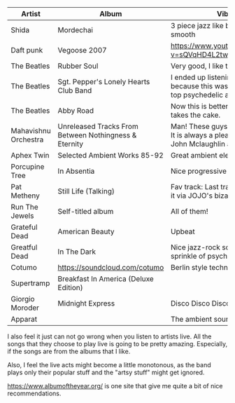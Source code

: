 |Artist|Album|Vibes|
| ------------- | ------------- | -----|
|Shida|Mordechai| 3 piece jazz like band keeping it smooth
|Daft punk| Vegoose 2007| https://www.youtube.com/watch?v=sQVqHD4L2tw
|The Beatles|Rubber Soul| Very good, I like the Beatles.
|The Beatles|Sgt. Pepper's Lonely Hearts Club Band| I ended up listening to this because this was classified as a top psychedelic album.
|The Beatles|Abby Road| Now this is better. I think this takes the cake.
|Mahavishnu Orchestra|Unreleased Tracks From Between Nothingness & Eternity| Man! These guys are really good. It is always a pleasure to listen to John Mclaughlin and his team
|Aphex Twin|Selected Ambient Works 85-92| Great ambient electro music!
|Porcupine Tree|In Absentia| Nice progressive work, rock-ish.
|Pat Metheny |Still Life (Talking)| Fav track: Last train home. Found it via JOJO's bizarre adventure
|Run The Jewels |Self-titled album| All of them!
|Grateful Dead |American Beauty | Upbeat
|Greatful Dead |In The Dark | Nice jazz-rock sound with a sprinkle of psychedelia
|Cotumo |https://soundcloud.com/cotumo | Berlin style techno
|Supertramp | Breakfast In America (Deluxe Edition)| 
|Giorgio Moroder | Midnight Express| Disco Disco Disco
|Apparat |  | The ambient sounds is very good.


I also feel it just can not go wrong when you listen to artists live. All the songs that they choose to play live is going to be pretty amazing. Especially, if the songs are from the albums that I like.

Also, I feel the live acts might become a little monotonous, as the band plays only their popular stuff and the "artsy stuff" might get ignored.

https://www.albumoftheyear.org/ is one site that give me quite a bit of nice recommendations.
